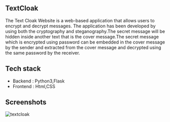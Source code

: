  ## TextCloak
 The Text Cloak Website is a web-based application that allows users to encrypt and decrypt messages.
 The application has been developed by using both the cryptography and steganography.The secret message will be hidden inside another text that is the cover message.The secret message which is encrypted using password can be embedded in the cover message by the sender and extracted from the cover message and decrypted using the same password by the receiver.

## Tech stack
- Backend : Python3,Flask
- Frontend : Html,CSS

## Screenshots
![textcloak](https://github.com/Vishrutisharma0/TextCloak/assets/83419687/3fda74b2-156b-4b32-bff1-74eafbf67869)
